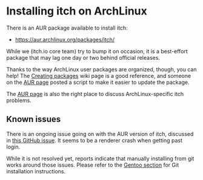 
# Installing itch on ArchLinux

There is an AUR package available to install itch:

  * <https://aur.archlinux.org/packages/itch/>

While we (itch.io core team) try to bump it on occasion, it is a best-effort package
that may lag one day or two behind official releases.

Thanks to the way ArchLinux user packages are organized, though, you can help!
The [Creating packages](https://wiki.archlinux.org/index.php/Creating_packages)
wiki page is a good reference, and someone on the [AUR page][] posted a script
to make it easier to update the package.

The [AUR page][] is also the right place to discuss ArchLinux-specific itch problems.

[AUR page]: https://aur.archlinux.org/packages/itch/

## Known issues

There is an ongoing issue going on with the AUR version of itch, discussed
in [this GitHub issue](https://github.com/itchio/itch/issues/458). It seems to
be a renderer crash when getting past login.

While it is not resolved yet, reports indicate that manually installing from git
works around those issues. Please refer to the [Gentoo section](gentoo.md) for
Git installation instructions.
